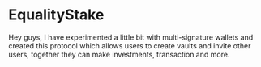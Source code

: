 # EqualityStake
Hey guys, I have experimented a little bit with multi-signature wallets and created this protocol which allows users to create vaults and invite other users, together they can make investments, transaction and more.
